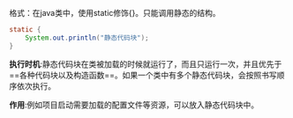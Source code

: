 格式：在java类中，使用static修饰{}。只能调用静态的结构。

```java
static {  
    System.out.println("静态代码块");  
}
```

**执行时机**:静态代码块在类被加载的时候就运行了，而且只运行一次，并且优先于==各种代码块以及构造函数==。如果一个类中有多个静态代码块，会按照书写顺序依次执行。

**作用**:例如项目启动需要加载的配置文件等资源，可以放入静态代码块中。
